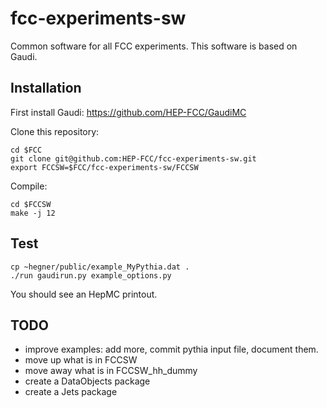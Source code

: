 fcc-experiments-sw
==================

Common software for all FCC experiments.
This software is based on Gaudi.

Installation
------------

First install Gaudi: https://github.com/HEP-FCC/GaudiMC

Clone this repository:

    cd $FCC
    git clone git@github.com:HEP-FCC/fcc-experiments-sw.git 
    export FCCSW=$FCC/fcc-experiments-sw/FCCSW

Compile:

    cd $FCCSW
    make -j 12
    
Test
----

    cp ~hegner/public/example_MyPythia.dat .
    ./run gaudirun.py example_options.py

You should see an HepMC printout. 

TODO 
----

* improve examples: add more, commit pythia input file, document them.
* move up what is in FCCSW
* move away what is in FCCSW_hh_dummy
* create a DataObjects package
* create a Jets package
